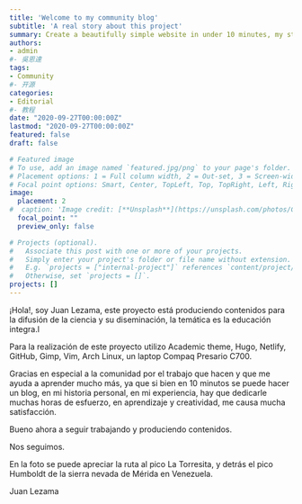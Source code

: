```yaml
---
title: 'Welcome to my community blog'
subtitle: 'A real story about this project'
summary: Create a beautifully simple website in under 10 minutes, my story.
authors:
- admin
#- 吳恩達
tags:
- Community
#- 开源
categories:
- Editorial
#- 教程
date: "2020-09-27T00:00:00Z"
lastmod: "2020-09-27T00:00:00Z"
featured: false
draft: false

# Featured image
# To use, add an image named `featured.jpg/png` to your page's folder.
# Placement options: 1 = Full column width, 2 = Out-set, 3 = Screen-width
# Focal point options: Smart, Center, TopLeft, Top, TopRight, Left, Right, BottomLeft, Bottom, BottomRight
image:
  placement: 2
#  caption: 'Image credit: [**Unsplash**](https://unsplash.com/photos/CpkOjOcXdUY)'
  focal_point: ""
  preview_only: false

# Projects (optional).
#   Associate this post with one or more of your projects.
#   Simply enter your project's folder or file name without extension.
#   E.g. `projects = ["internal-project"]` references `content/project/deep-learning/index.md`.
#   Otherwise, set `projects = []`.
projects: []
---
```


¡Hola!, soy Juan Lezama, este proyecto está produciendo contenidos para la difusión de la ciencia y su diseminación, la temática es la educación integra.l

Para la realización de este proyecto utilizo Academic theme, Hugo, Netlify, GitHub, Gimp, Vim, Arch Linux, un laptop Compaq Presario C700.

Gracias en especial a la comunidad por el trabajo que hacen y que me ayuda a aprender mucho más, ya que si bien en 10 minutos se puede hacer un blog, en mi historia personal, en mi experiencia, hay que dedicarle muchas horas de esfuerzo, en aprendizaje y creatividad, me causa mucha satisfacción.

Bueno ahora a seguir trabajando y produciendo contenidos.

Nos seguimos.

En la foto se puede apreciar la ruta al pico La Torresita, y detrás el pico Humboldt de la sierra nevada de Mérida en Venezuela.

Juan Lezama


